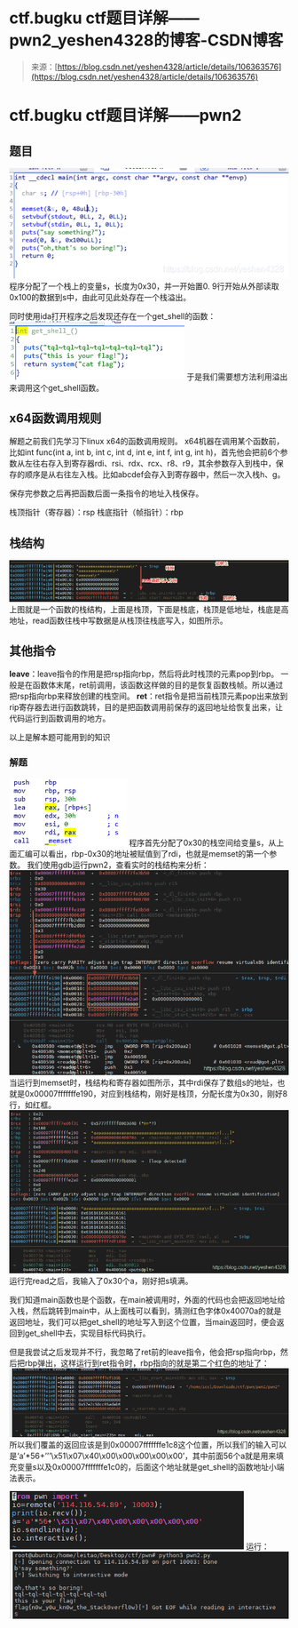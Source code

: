 <!--yml
category: 未分类
date: 2022-04-26 14:18:40
-->

# ctf.bugku ctf题目详解——pwn2_yeshen4328的博客-CSDN博客

> 来源：[https://blog.csdn.net/yeshen4328/article/details/106363576](https://blog.csdn.net/yeshen4328/article/details/106363576)

# ctf.bugku ctf题目详解——pwn2

## 题目

![在这里插入图片描述](img/58ca31766ccdb78a5f582204bf1e8a58.png)
程序分配了一个栈上的变量s，长度为0x30，并一开始置0.
9行开始从外部读取0x100的数据到s中，由此可见此处存在一个栈溢出。

同时使用ida打开程序之后发现还存在一个get_shell的函数：
![在这里插入图片描述](img/7acf4298599ec34ac20191f25854f73e.png)
于是我们需要想方法利用溢出来调用这个get_shell函数。

## x64函数调用规则

解题之前我们先学习下linux x64的函数调用规则。
x64机器在调用某个函数前，比如int func(int a, int b, int c, int d, int e, int f, int g, int h)，首先他会把前6个参数从左往右存入到寄存器rdi、rsi、rdx、rcx、r8、r9，其余参数存入到栈中，保存的顺序是从右往左入栈。比如abcdef会存入到寄存器中，然后一次入栈h、g。

保存完参数之后再把函数后面一条指令的地址入栈保存。

栈顶指针（寄存器）：rsp
栈底指针（帧指针）：rbp

## 栈结构

![在这里插入图片描述](img/b8fa281866db2c31a3dc89e0d845d25d.png)
上图就是一个函数的栈结构，上面是栈顶，下面是栈底，栈顶是低地址，栈底是高地址，read函数往栈中写数据是从栈顶往栈底写入，如图所示。

## 其他指令

**leave**：leave指令的作用是把rsp指向rbp，然后将此时栈顶的元素pop到rbp。
一般是在函数体末尾，ret前调用，该函数这样做的目的是恢复函数栈帧。所以通过把rsp指向rbp来释放创建的栈空间。
**ret**：ret指令是把当前栈顶元素pop出来放到rip寄存器去进行函数跳转，目的是把函数调用前保存的返回地址给恢复出来，让代码运行到函数调用的地方。

以上是解本题可能用到的知识

### 解题

![在这里插入图片描述](img/3040074f2781bc6b9f7fd47e5efe9a1a.png)
程序首先分配了0x30的栈空间给变量s，从上面汇编可以看出，rbp-0x30的地址被赋值到了rdi，也就是memset的第一个参数。
我们使用gdb运行pwn2，查看实时的栈结构来分析：
![在这里插入图片描述](img/bc12581f3479a5185b72cfd507ffd64b.png)
当运行到memset时，栈结构和寄存器如图所示，其中rdi保存了数组s的地址，也就是0x00007fffffffe190，对应到栈结构，刚好是栈顶，分配长度为0x30，刚好8行，如红框。
![在这里插入图片描述](img/51f319863f0b9600e1ebd52b45a2a508.png)
运行完read之后，我输入了0x30个a，刚好把s填满。

我们知道main函数也是个函数，在main被调用时，外面的代码也会把返回地址给入栈，然后跳转到main中，从上面栈可以看到，猜测红色字体0x40070a的就是返回地址，我们可以把get_shell的地址写入到这个位置，当main返回时，便会返回到get_shell中去，实现目标代码执行。

但是我尝试之后发现并不行，我忽略了ret前的leave指令，他会把rsp指向rbp，然后把rbp弹出，这样运行到ret指令时，rbp指向的就是第二个红色的地址了：
![在这里插入图片描述](img/b42e08200a1da4e12874b795df748d07.png)
所以我们覆盖的返回应该是到0x00007fffffffe1c8这个位置，所以我们的输入可以是‘a’*56+’’’\x51\x07\x40\x00\x00\x00\x00\x00’，其中前面56个a就是用来填充变量s以及0x00007fffffffe1c0的，后面这个地址就是get_shell的函数地址小端法表示。

![在这里插入图片描述](img/1c5010734636886a9a14e14cac14bf08.png)
运行：
![在这里插入图片描述](img/1d9ec202a64071b6c9208c0f3798925c.png)